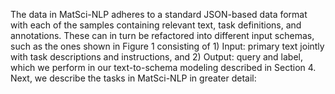 The data in MatSci-NLP adheres to a standard
JSON-based data format with each of the samples
containing relevant text, task definitions, and annotations. These can in turn be refactored into
different input schemas, such as the ones shown
in Figure 1 consisting of 1) Input: primary text
jointly with task descriptions and instructions, and
2) Output: query and label, which we perform
in our text-to-schema modeling described in Section 4. Next, we describe the tasks in MatSci-NLP
in greater detail:
